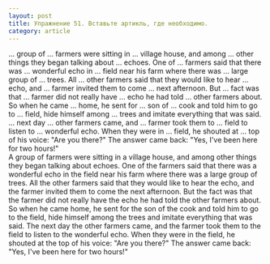 ```yaml
---
layout: post
title: Упражнение 51. Вставьте артикль, где необходимо.
category: article
---
```

<section class="question">
... group of ... farmers were sitting in ... village house, and among ... other things they began talking about ... echoes. One of ... farmers said that there was ... wonderful echo in ... field near his farm where there was ... large group of ... trees. All ... other farmers said that they would like to hear ... echo, and ... farmer invited them to come ... next afternoon. But ... fact was that ... farmer did not really have ... echo he had told ... other farmers about. So when he came ... home, he sent for ... son of ... cook and told him to go to ... field, hide himself among ... trees and imitate everything that was said. ... next day ... other farmers came, and ... farmer took them to ... field to listen to ... wonderful echo. When they were in ... field, he shouted at ... top of his voice: "Are you there?" The answer came back: "Yes, I've been here for two hours!"
</section>

<section class="answer">
A group of farmers were sitting in a village house, and among other things they began talking about echoes. One of the farmers said that there was a wonderful echo in the field near his farm where there was a large group of trees. All the other farmers said that they would like to hear the echo, and the farmer invited them to come the next afternoon. But the fact was that the farmer did not really have the echo he had told the other farmers about. So when he came home, he sent for the son of the cook and told him to go to the field, hide himself among the trees and imitate everything that was said. The next day the other farmers came, and the farmer took them to the field to listen to the wonderful echo. When they were in the field, he shouted at the top of his voice: "Are you there?" The answer came back: "Yes, I've been here for two hours!"
</section>